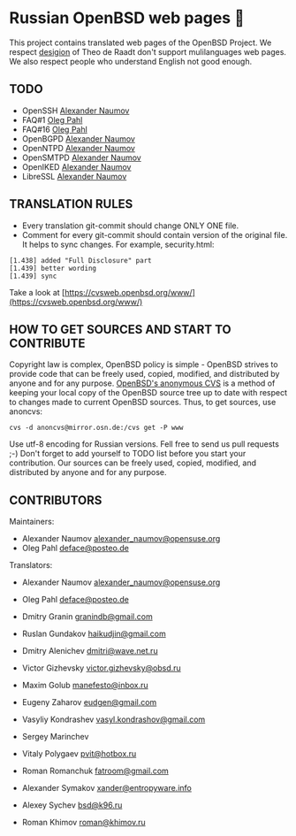 # Russian OpenBSD web pages :blowfish:

This project contains translated web pages of the OpenBSD Project.
We respect
[desigion](https://marc.info/?l=openbsd-cvs&m=139637003025491&w=2)
of Theo de Raadt don't support mulilanguages web pages.
We also respect people who understand English not good enough.


## TODO

* OpenSSH [Alexander Naumov](https://github.com/alexander-naumov)
* FAQ#1 [Oleg Pahl](https://github.com/oleg-pahl)
* FAQ#16 [Oleg Pahl](https://github.com/oleg-pahl)
* OpenBGPD [Alexander Naumov](https://github.com/alexander-naumov)
* OpenNTPD [Alexander Naumov](https://github.com/alexander-naumov)
* OpenSMTPD [Alexander Naumov](https://github.com/alexander-naumov)
* OpenIKED [Alexander Naumov](https://github.com/alexander-naumov)
* LibreSSL [Alexander Naumov](https://github.com/alexander-naumov)


## TRANSLATION RULES

* Every translation git-commit should change ONLY ONE file.
* Comment for every git-commit should contain version of the original file.
It helps to sync changes. For example, security.html:

``` 
[1.438] added "Full Disclosure" part
[1.439] better wording
[1.439] sync
``` 
Take a look at [https://cvsweb.openbsd.org/www/](https://cvsweb.openbsd.org/www/)


## HOW TO GET SOURCES AND START TO CONTRIBUTE

Copyright law is complex, OpenBSD policy is simple - OpenBSD strives
to provide code that can be freely used, copied, modified, and
distributed by anyone and for any purpose.
[OpenBSD's anonymous CVS](https://www.openbsd.org/anoncvs.html) is a
method of keeping your local copy of the OpenBSD source tree up to
date with respect to changes made to current OpenBSD sources.
Thus, to get sources, use anoncvs:
```
cvs -d anoncvs@mirror.osn.de:/cvs get -P www
```
Use utf-8 encoding for Russian versions. Fell free to send us
pull requests ;-)
Don't forget to add yourself to TODO list before you start your
contribution. Our sources can be freely used, copied, modified,
and distributed by anyone and for any purpose.


## CONTRIBUTORS

Maintainers:
* Alexander Naumov <alexander_naumov@opensuse.org>
* Oleg Pahl <deface@posteo.de>


Translators:
* Alexander Naumov <alexander_naumov@opensuse.org>
* Oleg Pahl <deface@posteo.de>

* Dmitry Granin <granindb@gmail.com>
* Ruslan Gundakov <haikudjin@gmail.com>

* Dmitry Alenichev <dmitri@wave.net.ru>
* Victor Gizhevsky <victor.gizhevsky@obsd.ru>
* Maxim Golub <manefesto@inbox.ru>
* Eugeny Zaharov <eudgen@gmail.com>
* Vasyliy Kondrashev <vasyl.kondrashov@gmail.com>
* Sergey Marinchev
* Vitaly Polygaev <pvit@hotbox.ru>
* Roman Romanchuk <fatroom@gmail.com>
* Alexander Symakov <xander@entropyware.info>
* Alexey Sychev <bsd@k96.ru>
* Roman Khimov <roman@khimov.ru>
